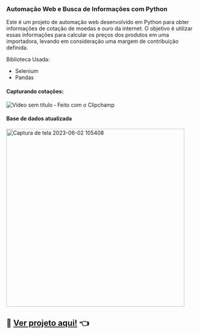 ### Automação Web e Busca de Informações com Python
Este é um projeto de automação web desenvolvido em Python para obter informações de cotação de moedas e ouro da internet. O objetivo é utilizar essas informações para calcular os preços dos produtos em uma importadora, levando em consideração uma margem de contribuição definida.

Biblioteca Usada:
 * Selenium 
 * Pandas

#### Capturando cotações:  
![Vídeo sem título ‐ Feito com o Clipchamp](https://github.com/MaikRodriguess/automacao_web_selenium/assets/69226200/b7987a18-44a9-4c72-bbaf-78fc623549a9)

#### Base de dados atualizada

<img width="472" alt="Captura de tela 2023-06-02 105408" src="https://github.com/MaikRodriguess/automacao_web_selenium/assets/69226200/6a82d12b-8137-46d1-8287-d1b03bb82e61">

 ## 📄 [Ver projeto aqui!](https://github.com/MaikRodriguess/automacao_web_selenium/blob/main/Arquivo%20Inicial%20-%20Aula%203.ipynb) 👈
